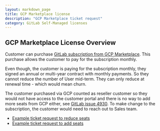 ```yaml
---
layout: markdown_page
title: GCP Marketplace license
description: "GCP Marketplace ticket request"
category: GitLab Self-Managed licenses
---
```



## GCP Marketplace License Overview

Customer can purchase [GitLab subscription from GCP Marketplace](https://about.gitlab.com/partners/technology-partners/google-cloud-platform/). This purchase allows the customer to pay for the subscription monthly.

Even though, the customer is paying for the subscription monthly, they signed an annual or multi-year contract with monthly payments.
So they cannot reduce the number of User mid-term. They can only reduce at renewal time - which would mean churn.

The customer purchased via GCP counted as reseller customer so they would not have access to the customer portal and there is no way to add more seats from GCP either, see [GitLab issue 4930](https://gitlab.com/gitlab-org/customers-gitlab-com/-/issues/4930). To make change to the subscription, the customer would need to reach out to Sales team.

- [Example ticket request to reduce seats](https://gitlab.zendesk.com/agent/tickets/380953)
- [Example ticket request to add seats](https://gitlab.zendesk.com/agent/tickets/331091)
